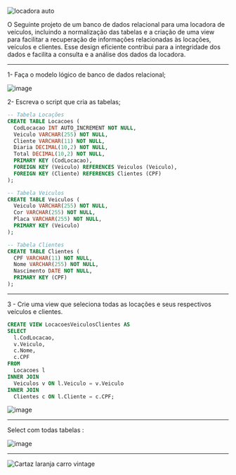 ![locadora auto](https://github.com/AndreFelipefer/LocadoraAutomovel/assets/129207232/4e2d534f-11cf-47ad-87f2-5652ecef9429)

O Seguinte projeto de um banco de dados relacional para uma locadora de veículos, incluindo a normalização das tabelas e a criação de uma view para facilitar a recuperação de informações relacionadas às locações, veículos e clientes. Esse design eficiente contribui para a integridade dos dados e facilita a consulta e a análise dos dados da locadora.

<hr>
1- Faça o modelo lógico de banco de dados relacional;

![image](https://github.com/AndreFelipefer/LocadoraAutomovel/assets/129207232/0dfe7783-0c90-44f7-ac30-bc9881d22d50)


2- Escreva o script que cria as tabelas;
```SQL
-- Tabela Locações
CREATE TABLE Locacoes (
  CodLocacao INT AUTO_INCREMENT NOT NULL,
  Veiculo VARCHAR(255) NOT NULL,
  Cliente VARCHAR(11) NOT NULL,
  Diaria DECIMAL(10,2) NOT NULL,
  Total DECIMAL(10,2) NOT NULL,
  PRIMARY KEY (CodLocacao),
  FOREIGN KEY (Veiculo) REFERENCES Veiculos (Veiculo),
  FOREIGN KEY (Cliente) REFERENCES Clientes (CPF)
);

-- Tabela Veiculos
CREATE TABLE Veiculos (
  Veiculo VARCHAR(255) NOT NULL,
  Cor VARCHAR(255) NOT NULL,
  Placa VARCHAR(255) NOT NULL,
  PRIMARY KEY (Veiculo)
);

-- Tabela Clientes
CREATE TABLE Clientes (
  CPF VARCHAR(11) NOT NULL,
  Nome VARCHAR(255) NOT NULL,
  Nascimento DATE NOT NULL,
  PRIMARY KEY (CPF)
);


```
<hr> 

3 - Crie uma view que seleciona todas as locações e seus respectivos veículos e clientes.
```SQL
CREATE VIEW LocacoesVeiculosClientes AS
SELECT
  l.CodLocacao,
  v.Veiculo,
  c.Nome,
  c.CPF
FROM
  Locacoes l
INNER JOIN
  Veiculos v ON l.Veiculo = v.Veiculo
INNER JOIN
  Clientes c ON l.Cliente = c.CPF;

```
![image](https://github.com/AndreFelipefer/LocadoraAutomovel/assets/129207232/1e2f5ef8-4227-432d-a31c-d5411eca9647)

<hr> 

Select com todas tabelas : 

![image](https://github.com/AndreFelipefer/LocadoraAutomovel/assets/129207232/1200fd84-296d-4697-a19c-05551055b95c)

<HR>



![Cartaz laranja carro vintage](https://github.com/AndreFelipefer/LocadoraAutomovel/assets/129207232/02adf3da-2568-44b4-8145-b2df0b275cb5)


